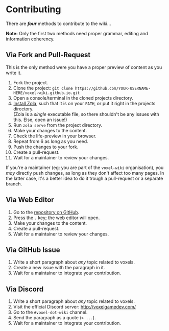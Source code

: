 # Contributing

There are ***four*** methods to contribute to the wiki...

**Note:** Only the first two methods need proper grammar, editing and information coherency.

## Via Fork and Pull-Request

This is the only method were you have a proper preview of content as you write it.

1. Fork the project.
1. Clone the project: `git clone https://github.com/YOUR-USERNAME-HERE/voxel-wiki.github.io.git`
1. Open a console/terminal in the cloned projects directory.
1. [Install Zola](https://www.getzola.org/documentation/getting-started/installation/), such that it is on your `PATH`, or put it right in the projects directory.  
   (Zola is a *single* executable file, so there shouldn't be any issues with this. Else, open an issue!)
1. Run `zola serve` from the project directory.
1. Make your changes to the content.
1. Check the life-preview in your browser.
1. Repeat from 6 as long as you need.
1. Push the changes to your fork.
1. Create a pull-request.
1. Wait for a maintainer to review your changes.

If you're a maintainer (eg: you are part of the `voxel-wiki` organisation), you *may* directly push changes, as long as they don't affect too many pages. In the latter case, it's a better idea to do it trough a pull-request or a separate branch.

## Via Web Editor

1. Go to the [repository on GitHub](https://github.com/voxel-wiki/voxel-wiki.github.io).
1. Press the `.` key; the web editor will open.
1. Make your changes to the content.
1. Create a pull-request.
1. Wait for a maintainer to review your changes.

## Via GitHub Issue

1. Write a short paragraph about *any* topic related to voxels.
1. Create a new issue with the paragraph in it.
1. Wait for a maintainer to integrate your contribution.

## Via Discord

1. Write a short paragraph about *any* topic related to voxels.
1. Visit the official Discord server: http://voxelgamedev.com/
1. Go to the `#voxel-dot-wiki` channel.
1. Send the paragraph as a quote (`> ...`).
1. Wait for a maintainer to integrate your contribution.

